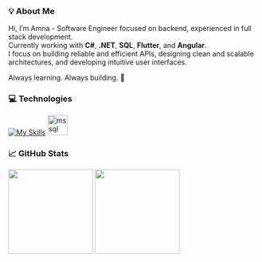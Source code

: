 <!--
**El-DriMa/El-DriMa** is a ✨ _special_ ✨ repository because its `README.md` (this file) appears on your GitHub profile.

Here are some ideas to get you started:

- 🔭 I’m currently working on ...
- 🌱 I’m currently learning ...
- 👯 I’m looking to collaborate on ...
- 🤔 I’m looking for help with ...
- 💬 Ask me about ...
- 📫 How to reach me: ...
- 😄 Pronouns: ...
- ⚡ Fun fact: ...
-->
<div align="left">

### 💡 About Me

Hi, I’m Amna - Software Engineer focused on backend, experienced in full stack development.  
Currently working with **C#**, **.NET**, **SQL**, **Flutter**, and **Angular**.  
I focus on building reliable and efficient APIs, designing clean and scalable architectures, and developing intuitive user interfaces.

Always learning. Always building. 🚀




### 💻 Technologies

[![My Skills](https://skillicons.dev/icons?i=cs,dotnet,html,css,js,angular,flutter,ts,figma)](https://skillicons.dev)   <img src="https://www.svgrepo.com/show/303229/microsoft-sql-server-logo.svg" alt="mssql" width="40" height="40"/>


### 📈 GitHub Stats

<div align="left">

<img src="https://github-readme-stats.vercel.app/api?username=El-DriMa&show_icons=true&count_private=true&theme=tokyonight&hide_title=true" height="170"/>  
<img src="https://github-readme-streak-stats.herokuapp.com?user=El-DriMa&theme=tokyonight&hide_border=true" height="170"/>

</div>


<!-- Proudly created with GPRM ( https://gprm.itsvg.in ) -->
